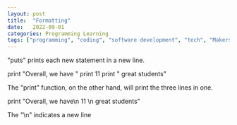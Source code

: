 ```yaml
---
layout: post
title:  "Formatting"
date:   2022-09-01
categories: Programming Learning
tags: ["programming", "coding", "software development", "tech", "Makers Academy"]
---
```



"puts" prints each new statement in a new line.

print "Overall, we have "
print 11
print " great students"

The "print" function, on the other hand, will print the three lines in one.

print "Overall, we have\n 11 \n great students"

The "\n" indicates a new line
